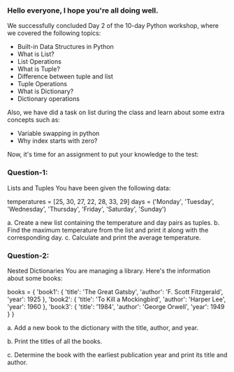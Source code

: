 ### Hello everyone, I hope you're all doing well.

We successfully concluded Day 2 of the 10-day Python workshop, where we covered the following topics:

- Built-in Data Structures in Python
- What is List?
- List Operations
- What is Tuple?
- Difference between tuple and list
- Tuple Operations
- What is Dictionary?
- Dictionary operations

Also, we have did a task on list during the class and learn about some extra concepts such as:

- Variable swapping in python
- Why index starts with zero?

Now, it's time for an assignment to put your knowledge to the test:

### Question-1:
Lists and Tuples You have been given the following data:

temperatures = [25, 30, 27, 22, 28, 33, 29] 
days = ('Monday', 'Tuesday', 'Wednesday', 'Thursday', 'Friday', 'Saturday', 'Sunday') 

a. Create a new list containing the temperature and day pairs as tuples. 
b. Find the maximum temperature from the list and print it along with the corresponding day. 
c. Calculate and print the average temperature.


### Question-2: 
Nested Dictionaries You are managing a library. Here's the information about some books:

books = { 'book1': { 'title': 'The Great Gatsby', 'author': 'F. Scott Fitzgerald', 'year': 1925 }, 'book2': { 'title': 'To Kill a Mockingbird', 'author': 'Harper Lee', 'year': 1960 }, 'book3': { 'title': '1984', 'author': 'George Orwell', 'year': 1949 } } 

a. Add a new book to the dictionary with the title, author, and year. 

b. Print the titles of all the books. 

c. Determine the book with the earliest publication year and print its title and author.

